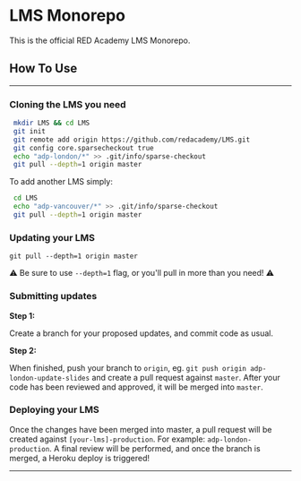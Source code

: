 # LMS Monorepo

This is the official RED Academy LMS Monorepo.

## How To Use

---

### Cloning the LMS you need

```bash
 mkdir LMS && cd LMS
 git init
 git remote add origin https://github.com/redacademy/LMS.git
 git config core.sparsecheckout true
 echo "adp-london/*" >> .git/info/sparse-checkout
 git pull --depth=1 origin master
```

To add another LMS simply:

```bash
 cd LMS
 echo "adp-vancouver/*" >> .git/info/sparse-checkout
 git pull --depth=1 origin master
```

### Updating your LMS

``git pull --depth=1 origin master``

⚠️ Be sure to use `--depth=1` flag, or you'll pull in more than you need! ⚠️

### Submitting updates

**Step 1:**

Create a branch for your proposed updates, and commit code as usual. 

**Step 2:**

When finished, push your branch to `origin`, eg. `git push origin adp-london-update-slides` and create a pull request against `master`. After your code has been reviewed and approved, it will be merged into `master`.


### Deploying your LMS

Once the changes have been merged into master, a pull request will be created against `[your-lms]-production`. For example: `adp-london-production`. A final review will be performed, and once the branch is merged, a Heroku deploy is triggered!

---
